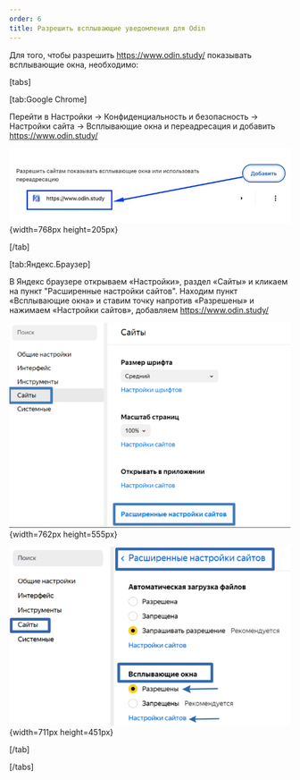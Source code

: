 ```yaml
---
order: 6
title: Разрешить всплывающие уведомления для Odin
---
```


Для того, чтобы разрешить <https://www.odin.study/> показывать всплывающие окна, необходимо:

[tabs]

[tab:Google Chrome]

Перейти в Настройки -> Конфиденциальность и безопасность -> Настройки сайта -> Всплывающие окна и переадресация и добавить <https://www.odin.study/>

![](./razreshit-vsplyvayushie-uvedomleniya-dlya-odin.png){width=768px height=205px}

[/tab]

[tab:Яндекс.Браузер]

В Яндекс браузере открываем «Настройки», раздел «Сайты» и кликаем на пункт "Расширенные настройки сайтов". Находим пункт «Всплывающие окна» и ставим точку напротив «Разрешены» и нажимаем «Настройки сайтов», добавляем <https://www.odin.study/>

![](./razreshit-vsplyvayushie-uvedomleniya-dlya-odin-2.png){width=762px height=555px}

![](./razreshit-vsplyvayushie-uvedomleniya-dlya-odin-3.png){width=711px height=451px}

[/tab]

[/tabs]